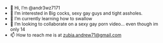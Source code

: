 - 👋 Hi, I’m @andr3wz7171
- 👀 I’m interested in Big cocks, sexy gay guys and tight assholes.
- 🌱 I’m currently learning how to swallow
- 💞️ I’m looking to collaborate on a sexy gay porn video... even though im only 14
- 📫 How to reach me is at zubia.andrew71@gmail.com

<!---
andr3wz7171/andr3wz7171 is a ✨ special ✨ repository because its `README.md` (this file) appears on your GitHub profile.
You can click the Preview link to take a look at your changes.
--->
